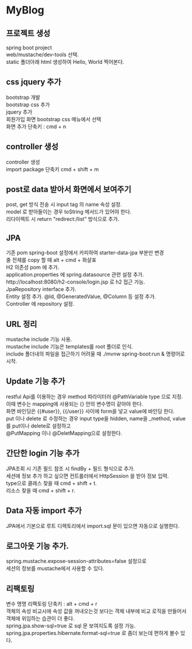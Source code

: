 # MyBlog

## 프로젝트 생성
spring boot project  
web/mustache/dev-tools 선택.  
static 폴더아래 html 생성하여 Hello, World 찍어본다.  

## css jquery 추가  
bootstrap 개발  
bootstrap css 추가  
jquery 추가  
회원가입 화면 bootstrap css 메뉴에서 선택  
화면 추가 단축키 : cmd + n  

## controller 생성 
controller 생성  
import package 단축키 cmd + shift + m  


## post로 data 받아서 화면에서 보여주기 
post, get 방식 전송 시 input tag 의 name 속성 설정.  
model 로 받아들이는 경우 toString 메서드가 있어야 한다.  
리다이렉트 시 return "redirect:/list" 방식으로 추가.  


## JPA  
기존 pom spring-boot 설정에서 카피하여 starter-data-jpa 부분만 변경  
줄 전체를 copy 할 때 alt + cmd + 화살표  
H2 의존성 pom 에 추가.  
application.properties 에 spring.datasource 관련 설정 추가.  
http://localhost:8080/h2-console/login.jsp 로 h2 접근 가능.  
JpaRepository interface 추가.  
Entity 설정 추가. @Id, @GeneratedValue, @Column 등 설정 추가.  
Controller 에 repository 설정. 

## URL 정리 
mustache include 기능 사용.  
mustache include 기능은 templates를 root 폴더로 인식.  
include 폴더내의 파일을 접근하기 어려울 때 ./mvnw spring-boot:run & 명령어로 시작.  

## Update 기능 추가
restful Api를 이용하는 경우 method 파라미터러 @PathVariable type 으로 지정.  
이때 변수는 mapping에 사용되는 {} 안의 변수명이 같아야 한다.  
화면 바인딩은 {{#user}}, {{/user}} 사이에 form을 넣고 value에 바인딩 한다.   
put 이나 delete 로 수정하는 경우 input type을 hidden, name을 _method, value를 put이나 delete로 설정하고  
@PutMapping 이나 @DeletMapping으로 설정한다.  

## 간단한 login 기능 추가
JPA조회 시 기존 필드 참조 시 findBy + 필드 형식으로 추가.  
세션에 정보 추가 하고 싶으면 컨트롤러에서 HttpSession 을 받아 정보 입력.  
type으로 클래스 찾을 때 cmd + shift + t.  
리소스 찾을 때 cmd + shift + r.  


## Data 자동 import 추가
JPA에서 기본으로 루트 디렉토리에서 import.sql 문이 있으면 자동으로 실행한다.


## 로그아웃 기능 추가.
spring.mustache.expose-session-attributes=false 설정으로  
세션의 정보를 mustache에서 사용할 수 있다.  

## 리팩토링 
변수 명명 리팩토링 단축키 : alt + cmd + r  
객체의 속성 비교시에 속성 값을 꺼내오는것 보다는 객체 내부에 비교 로직을 만들어서  
객체에 위임하는 습관이 더 좋다.  
spring.jpa.show-sql=true 로 sql 문 보여지도록 설정 가능.  
spring.jpa.properties.hibernate.format-sql=true 로 좀더 보는데 편하게 볼수 있다.  





